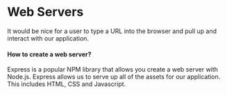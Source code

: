 # Web Servers

It would be nice for a user to type a URL into the browser and pull up and interact with our application.

#### How to create a web server?

Express is a popular NPM library that allows you create a web server with Node.js. Express allows us to serve up all of the assets for our application. This includes HTML, CSS and Javascript.